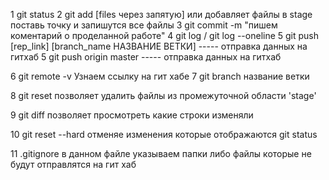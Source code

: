 1 git status
2 git add [files через запятую] или добавляет файлы в stage  поставь точку и запишутся все файлы
3 git commit -m "пишем коментарий о проделанной работе" 
4 git log / git log --oneline 
5 git push [rep_link] [branch_name НАЗВАНИЕ ВЕТКИ] ----- отправка данных на гитхаб 
5 git push origin master            ----- отправка данных на гитхаб


6 git remote -v Узнаем ссылку на гит хабе
7 git branch название ветки

8 git reset  позволяет удалить файлы из промежуточной области 'stage'

9 git diff   позволяет просмотреть какие строки изменяли

10 git reset --hard отменяе изменения которые отображаются git status

11 .gitignore в данном файле указываем папки либо файлы которые не будут отправлятся на гит хаб